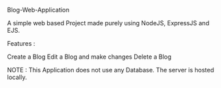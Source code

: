 Blog-Web-Application

A simple web based Project made purely using NodeJS, ExpressJS and EJS.

Features :

Create a Blog
Edit a Blog and make changes
Delete a Blog

NOTE : This Application does not use any Database. The server is hosted locally.
